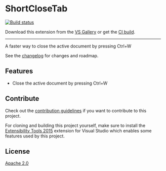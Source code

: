 # ShortCloseTab

<!-- Replace this badge with your own-->
[![Build status](https://ci.appveyor.com/api/projects/status/vhe2jjrnshs210kf?svg=true)](https://ci.appveyor.com/project/Bennik2000/shortclosetab)



<!-- Update the VS Gallery link after you upload the VSIX-->
Download this extension from the [VS Gallery](https://visualstudiogallery.msdn.microsoft.com/0048fb4c-8597-460c-bb34-5247df07bf8d)
or get the [CI build](http://vsixgallery.com/extension/c9675081-d0b9-4176-ad00-5aebfc7fdec0/).

---------------------------------------

A faster way to close the active document by pressing Ctrl+W

See the [changelog](CHANGELOG.md) for changes and roadmap.

## Features

- Close the active document by pressing Ctrl+W

## Contribute
Check out the [contribution guidelines](CONTRIBUTING.md)
if you want to contribute to this project.

For cloning and building this project yourself, make sure
to install the
[Extensibility Tools 2015](https://visualstudiogallery.msdn.microsoft.com/ab39a092-1343-46e2-b0f1-6a3f91155aa6)
extension for Visual Studio which enables some features
used by this project.

## License
[Apache 2.0](LICENSE)
